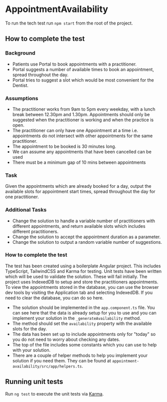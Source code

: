 # AppointmentAvailability

To run the tech test run `npm start` from the root of the project. 

## How to complete the test

### Background

- Patients use Portal to book appointments with a practitioner.
- Portal suggests a number of available times to book an appointment, spread throughout the day.
- Portal tries to suggest a slot which would be most convenient for the Dentist.

### Assumptions

- The practitioner works from 9am to 5pm every weekday, with a lunch break between 12.30pm and 1.30pm. Appointments should only be suggested when the practitioner is working and when the practice is open.
- The practitioner can only have one Appointment at a time i.e. appointments do not intersect with other appointments for the same practitioner.
- The appointment to be booked is 30 minutes long.
- We can assume any appointments that have been cancelled can be used
- There must be a minimum gap of 10 mins between appointments

### Task

Given the appointments which are already booked for a day, output the available slots for appointment start times, spread throughout the day for one practitioner.

### Additional Tasks

- Change the solution to handle a variable number of practitioners with different appointments, and return available slots which includes different practitioners.
- Change the solution to accept the appointment duration as a parameter.
- Change the solution to output a random variable number of suggestions.

### How to complete the test

The test has been created using a boilerplate Angular project. This includes TypeScript, TailwindCSS and Karma for testing. Unit tests have been written which will be used to validate the solution. These will fail initially. The project uses IndexedDB to setup and store the practitioners appointments. To view the appointments stored in the database, you can use the browser dev tools by visiting the Application tab and selecting IndexedDB. If you need to clear the database, you can do so here.

- The solution should be implemented in the `app.component.ts` file. You can see here that the data is already setup for you to use and you can implement your solution in the `_generateAvailability` method. 
- The method should set the `availability` property with the available slots for the day. 
- The data has been set up to include appointments only for "today" so you do not need to worry about checking any dates.
- The top of the file includes some constants which you can use to help with your solution.
- There are a couple of helper methods to help you implement your solution if you need them. They can be found at `appointment-availability/src/app/helpers.ts`.

## Running unit tests

Run `ng test` to execute the unit tests via [Karma](https://karma-runner.github.io).

